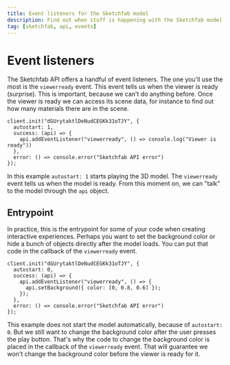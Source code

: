 ```yaml
---
title: Event listeners for the Sketchfab model
description: Find out when stuff is happening with the Sketchfab model with events
tag: [sketchfab, api, events]
---
```


<script setup>
import CodePenEmbed from '../../components/CodePenEmbed.vue'
</script>

# Event listeners

The Sketchfab API offers a handful of event listeners. The one you'll use the most is the `viewerready` event. This event tells us when the viewer is ready (surprise). This is important, because we can't do anything before. Once the viewer is ready we can access its scene data, for instance to find out how many materials there are in the scene.

```js{4}
client.init("dGUrytaktlDeNudCEGKk31oTJY", {
  autostart: 1,
  success: (api) => {
    api.addEventListener("viewerready", () => console.log("Viewer is ready"))
  },
  error: () => console.error("Sketchfab API error")
});
```

In this example `autostart: 1` starts playing the 3D model. The `viewerready` event tells us when the model is ready. From this moment on, we can "talk" to the model through the `api` object.

<CodePenEmbed id="mdQqVoV/e15ad74980cad88070b0ac4c2989c370" tab="js" />

## Entrypoint

In practice, this is the entrypoint for some of your code when creating interactive experiences. Perhaps you want to set the background color or hide a bunch of objects directly after the model loads. You can put that code in the callback of the `viewerready` event.

```js{5}
client.init("dGUrytaktlDeNudCEGKk31oTJY", {
  autostart: 0,
  success: (api) => {
    api.addEventListener("viewerready", () => {
      api.setBackground({ color: [0, 0.8, 0.6] });
    });
  },
  error: () => console.error("Sketchfab API error")
});
```

This example does not start the model automatically, because of `autostart: 0`. But we still want to change the background color after the user presses the play button. That's why the code to change the background color is placed in the callback of the `viewerready` event. That will guarantee we won't change the background color before the viewer is ready for it.

<CodePenEmbed id="ExObPMr/a3679a70f8d38a2c1b9f95fc30e0bc36" />
